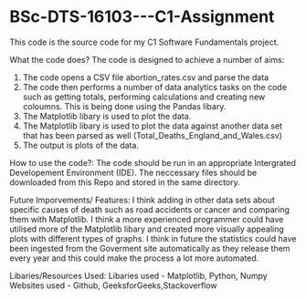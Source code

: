 # BSc-DTS-16103---C1-Assignment

This code is the source code for my C1 Software Fundamentals project.

What the code does? 
The code is designed to achieve a number of aims:
1. The code opens a CSV file abortion_rates.csv and parse the data
2. The code then performs a number of data analytics tasks on the code such as getting totals, performing calculations and creating new coloumns. This is being done using the Pandas libary.
3. The Matplotlib libary is used to plot the data.
4. The Matplotlib libary is used to plot the data against another data set that has been parsed as well (Total_Deaths_England_and_Wales.csv)
5. The output is plots of the data. 

How to use the code?:
The code should be run in an appropriate Intergrated Developement Environment (IDE). The neccessary files should be downloaded from this Repo and stored in the same directory.

Future Imporvements/ Features:
I think adding in other data sets about specific causes of death such as road accidents or cancer and comparing them with Matplotlib. I think a more experienced programmer could have utilised more of the Matplotlib libary and created more visually appealing plots with different types of graphs. I think in future the statistics could have been ingested from the Goverment site automatically as they release them every year and this could make the process a lot more automated. 

Libaries/Resources Used:
Libaries used - Matplotlib, Python, Numpy
Websites used - Github, GeeksforGeeks,Stackoverflow
